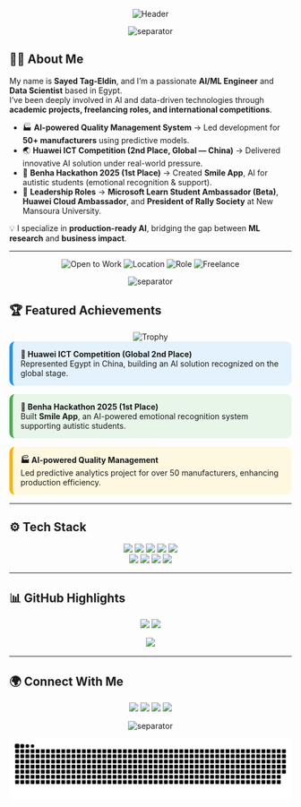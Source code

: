 <!-- ===========================
     Sayed Tag-Eldin — README
=========================== -->

<!-- Gradient Header -->
<p align="center">
  <img src="https://capsule-render.vercel.app/api?type=waving&color=0:0066ff,100:00cc99&height=120&section=header&text=SAYED%20TAG-ELDIN%20%7C%20AI%20%26%20ML%20Engineer&fontColor=ffffff&fontSize=32&animation=twinkling&fontAlignY=35" alt="Header"/>
</p>

<!-- Thick separator -->
<p align="center">
  <img src="https://capsule-render.vercel.app/api?type=rect&color=0:0066ff,100:00cc99&height=10" alt="separator" />
</p>

## 👨‍💻 About Me  

My name is **Sayed Tag-Eldin**, and I’m a passionate **AI/ML Engineer** and **Data Scientist** based in Egypt.  
I’ve been deeply involved in AI and data-driven technologies through **academic projects, freelancing roles, and international competitions**.

- 🏭 **AI-powered Quality Management System** → Led development for **50+ manufacturers** using predictive models.  
- 🌏 **Huawei ICT Competition (2nd Place, Global — China)** → Delivered innovative AI solution under real-world pressure.  
- 🥇 **Benha Hackathon 2025 (1st Place)** → Created **Smile App**, AI for autistic students (emotional recognition & support).  
- 👥 **Leadership Roles** → **Microsoft Learn Student Ambassador (Beta)**, **Huawei Cloud Ambassador**, and **President of Rally Society** at New Mansoura University.  

💡 I specialize in **production-ready AI**, bridging the gap between **ML research** and **business impact**.  

---

<!-- Status & Quick Info -->
<p align="center">
  <img src="https://img.shields.io/badge/Open_to_Work-Yes-2ea44f?style=for-the-badge&logo=briefcase" alt="Open to Work" />
  <img src="https://img.shields.io/badge/Location-Egypt-0066ff?style=for-the-badge" alt="Location" />
  <img src="https://img.shields.io/badge/Role-Data%20Scientist%20%7C%20ML%20Engineer-00cc99?style=for-the-badge" alt="Role" />
  <img src="https://img.shields.io/badge/Freelance-Available-00b894?style=for-the-badge" alt="Freelance" />
</p>

<!-- Thick separator -->
<p align="center">
  <img src="https://capsule-render.vercel.app/api?type=rect&color=0:0066ff,100:00cc99&height=10" alt="separator" />
</p>

## 🏆 Featured Achievements  

<div align="center">
  <img src="https://img.icons8.com/fluency/260/trophy.png" width="140" alt="Trophy"/>
</div>

<div style="background:#E3F2FD; padding:14px; border-radius:10px; margin-bottom:15px; border-left:6px solid #2196F3;">
  <strong>🥈 Huawei ICT Competition (Global 2nd Place)</strong><br>
  Represented Egypt in China, building an AI solution recognized on the global stage.
</div>

<div style="background:#E8F5E9; padding:14px; border-radius:10px; margin-bottom:15px; border-left:6px solid #4CAF50;">
  <strong>🥇 Benha Hackathon 2025 (1st Place)</strong><br>
  Built <b>Smile App</b>, an AI-powered emotional recognition system supporting autistic students.
</div>

<div style="background:#FFF8E1; padding:14px; border-radius:10px; margin-bottom:15px; border-left:6px solid #FFB300;">
  <strong>🏭 AI-powered Quality Management</strong><br>
  Led predictive analytics project for over 50 manufacturers, enhancing production efficiency.
</div>

---

## ⚙️ Tech Stack  

<p align="center">
  <img src="https://img.shields.io/badge/Python-3776AB?style=for-the-badge&logo=python&logoColor=white" />
  <img src="https://img.shields.io/badge/TensorFlow-FF6F00?style=for-the-badge&logo=tensorflow&logoColor=white" />
  <img src="https://img.shields.io/badge/PyTorch-EE4C2C?style=for-the-badge&logo=pytorch&logoColor=white" />
  <img src="https://img.shields.io/badge/Scikit--learn-F7931E?style=for-the-badge&logo=scikitlearn&logoColor=white" />
  <img src="https://img.shields.io/badge/Azure-0078D4?style=for-the-badge&logo=microsoftazure&logoColor=white" /><br>
  <img src="https://img.shields.io/badge/Docker-2496ED?style=for-the-badge&logo=docker&logoColor=white" />
  <img src="https://img.shields.io/badge/PostgreSQL-336791?style=for-the-badge&logo=postgresql&logoColor=white" />
  <img src="https://img.shields.io/badge/Apache%20Spark-E25A1C?style=for-the-badge&logo=apachespark&logoColor=white" />
  <img src="https://img.shields.io/badge/Apache%20Kafka-231F20?style=for-the-badge&logo=apachekafka&logoColor=white" />
</p>

---

## 📊 GitHub Highlights  

<p align="center">
  <img src="https://github-readme-stats.vercel.app/api?username=sayedtag7&show_icons=true&theme=tokyonight&hide_border=true" height="150" />
  <img src="https://github-readme-stats.vercel.app/api/top-langs/?username=sayedtag7&layout=compact&theme=tokyonight&hide_border=true" height="150" />
</p>

<p align="center">
  <img src="https://github-profile-trophy.vercel.app/?username=sayedtag7&theme=tokyonight&no-frame=true&no-bg=true&margin-w=15&margin-h=15" />
</p>

---

## 🌍 Connect With Me  

<p align="center">
  <a href="mailto:sayedtag777@gmail.com"><img src="https://img.shields.io/badge/Email-D14836?style=for-the-badge&logo=gmail&logoColor=white" /></a>
  <a href="https://www.linkedin.com/in/sayedtageldin"><img src="https://img.shields.io/badge/LinkedIn-0A66C2?style=for-the-badge&logo=linkedin&logoColor=white" /></a>
  <a href="https://x.com/Sayed_tag7"><img src="https://img.shields.io/badge/Twitter-1DA1F2?style=for-the-badge&logo=x&logoColor=white" /></a>
  <a href="https://www.instagram.com/sayed_tag7"><img src="https://img.shields.io/badge/Instagram-E4405F?style=for-the-badge&logo=instagram&logoColor=white" /></a>
</p>

<!-- Thick separator -->
<p align="center">
  <img src="https://capsule-render.vercel.app/api?type=rect&color=0:0066ff,100:00cc99&height=10" alt="separator" />
</p>

<!-- Footer Snake Animation -->
<div align="center">
  <img src="https://raw.githubusercontent.com/sayedtag7/sayedtag7/output/snake.svg" alt="Snake animation" />
</div>
